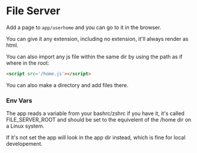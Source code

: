 # File Server
Add a page to `app/userhome` and you can go to it in the browser.

You can give it any extension, including no extension, it'll always render as
html.

You can also import any js file within the same dir by using the path as if
where in the root:

```html
<script src='/home.js'></script>
```

You can also make a directory and add files there.

### Env Vars

The app reads a variable from your bashrc/zshrc if you have it, it's called
FILE_SERVER_ROOT and should be set to the equivelent of the /home dir on a
Linux system.

If it's not set the app will look in the app dir instead, which is fine for
local developement.
